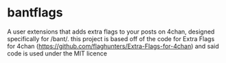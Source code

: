 # bantflags
A user extensions that adds extra flags to your posts on 4chan, designed specifically for /bant/. this project is based off of the code for Extra Flags for 4chan (https://github.com/flaghunters/Extra-Flags-for-4chan) and said code is used under the MIT licence
